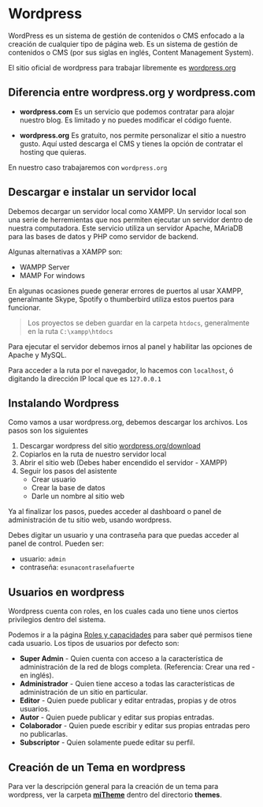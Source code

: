 # Wordpress

WordPress es un sistema de gestión de contenidos o CMS enfocado a la creación de cualquier tipo de página web. Es un sistema de gestión de contenidos o CMS (por sus siglas en inglés, Content Management System).

El sitio oficial de wordpress para trabajar libremente es [wordpress.org](https://es.wordpress.org/)

## Diferencia entre wordpress.org y wordpress.com

- **wordpress.com** Es un servicio que podemos contratar para alojar nuestro blog. Es limitado y no puedes modificar el código fuente.

- **wordpress.org** Es gratuito, nos permite personalizar el sitio a nuestro gusto. Aquí usted descarga el CMS y tienes la opción de contratar el hosting que quieras.

En nuestro caso trabajaremos con `wordpress.org`

## Descargar e instalar un servidor local

Debemos decargar un servidor local como XAMPP. 
Un servidor local son una serie de herremientas que nos permiten ejecutar un servidor dentro de nuestra computadora. Este servicio utiliza un servidor Apache, MAriaDB para las bases de datos y PHP como servidor de backend.

Algunas alternativas a XAMPP son:
- WAMPP Server
- MAMP For windows

En algunas ocasiones puede generar errores de puertos al usar XAMPP, generalmante Skype, Spotify o thumberbird utiliza estos puertos para funcionar.

> Los proyectos se deben guardar en la carpeta `htdocs`, generalmente en la ruta `C:\xampp\htdocs`

Para ejecutar el servidor debemos irnos al panel y habilitar las opciones de Apache y MySQL.

Para acceder a la ruta por el navegador, lo hacemos con `localhost`, ó digitando la dirección IP local que es `127.0.0.1`

## Instalando Wordpress 

Como vamos a usar wordpress.org, debemos descargar los archivos. Los pasos son los siguientes

1. Descargar wordpress del sitio [wordpress.org/download](https://es.wordpress.org/download/)
2. Copiarlos en la ruta de nuestro servidor local
3. Abrir el sitio web (Debes haber encendido el servidor - XAMPP)
4. Seguir los pasos del asistente
    - Crear usuario
    - Crear la base de datos
    - Darle un nombre al sitio web

Ya al finalizar los pasos, puedes acceder al dashboard o panel de administración de tu sitio web, usando wordpress.

Debes digitar un usuario y una contraseña para que puedas acceder al panel de control. Pueden ser:
- usuario: `admin`
- contraseña: `esunacontraseñafuerte`

## Usuarios en wordpress

Wordpress cuenta con roles, en los cuales cada uno tiene unos ciertos privilegios dentro del sistema.

Podemos ir a la página [Roles y capacidades](https://codex.wordpress.org/es:Roles_y_Capacidades) para saber qué permisos tiene cada usuario. Los tipos de usuarios por defecto son:
- **Super Admin** - Quien cuenta con acceso a la característica de administración de la red de blogs completa. (Referencia: Crear una red -en inglés).
- **Administrador** - Quien tiene acceso a todas las características de administración de un sitio en particular.
- **Editor** - Quien puede publicar y editar entradas, propias y de otros usuarios.
- **Autor** - Quien puede publicar y editar sus propias entradas.
- **Colaborador** - Quien puede escribir y editar sus propias entradas pero no publicarlas.
- **Subscriptor** - Quien solamente puede editar su perfil.


## Creación de un Tema en wordpress

Para ver la descripción general para la creación de un tema para wordpress, ver la carpeta [**miTheme**](wp-content/themes/miTheme) dentro del directorio **themes**.
